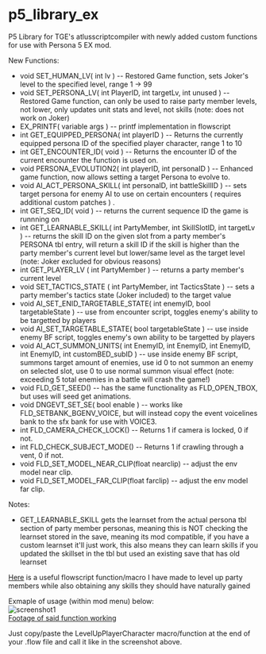 # p5_library_ex
 P5 Library for TGE's atlusscriptcompiler with newly added custom functions for use with Persona 5 EX mod.  
   
   New Functions:  
     
   - void SET_HUMAN_LV( int lv ) -- Restored Game function, sets Joker's level to the specified level, range 1 -> 99
   - void SET_PERSONA_LV( int PlayerID, int targetLv, int unused ) -- Restored Game function, can only be used to raise party member levels, not lower, only updates unit stats and level, not skills (note: does not work on Joker)
   - EX_PRINTF( variable args ) -- printf implementation in flowscript
   - int GET_EQUIPPED_PERSONA( int playerID ) -- Returns the currently equipped persona ID of the specified player character, range 1 to 10  
   - int GET_ENCOUNTER_ID( void ) -- Returns the encounter ID of the current encounter the function is used on.  
   - void PERSONA_EVOLUTION2( int playerID, int personaID ) -- Enhanced game function, now allows setting a target Persona to evolve to.  
   - void AI_ACT_PERSONA_SKILL( int personaID, int battleSkillID ) -- sets target persona for enemy AI to use on certain encounters ( requires additional custom patches ) .
   - int GET_SEQ_ID( void ) -- returns the current sequence ID the game is runnning on
   - int GET_LEARNABLE_SKILL( int PartyMember, int SkillSlotID, int targetLv ) -- returns the skill ID on the given slot from a party member's PERSONA tbl entry, will return a skill ID if the skill is higher than the party member's current level but lower/same level as the target level (note: Joker excluded for obvious reasons)
   - int GET_PLAYER_LV ( int PartyMember ) -- returns a party member's current level
   - void SET_TACTICS_STATE ( int PartyMember, int TacticsState ) -- sets a party member's tactics state (Joker included) to the target value
   - void AI_SET_ENID_TARGETABLE_STATE( int enemyID, bool targetableState ) -- use from encounter script, toggles enemy's ability to be targetted by players
   - void AI_SET_TARGETABLE_STATE( bool targetableState ) -- use inside enemy BF script, toggles enemy's own ability to be targetted by players
   - void AI_ACT_SUMMON_UNITS( int EnemyID, int EnemyID, int EnemyID, int EnemyID, int customBED_subID ) -- use inside enemy BF script, summons target amount of enemies, use id 0 to not summon an enemy on selected slot, use 0 to use normal summon visual effect (note: exceeding 5 total enemies in a battle will crash the game!)
   - void FLD_GET_SEED() -- has the same functionality as FLD_OPEN_TBOX, but uses will seed get animations.
   - void DNGEVT_SET_SE( bool enable ) -- works like FLD_SETBANK_BGENV_VOICE, but will instead copy the event voicelines bank to the sfx bank for use with VOICE3.   
   - int FLD_CAMERA_CHECK_LOCK() -- Returns 1 if camera is locked, 0 if not.
   - int FLD_CHECK_SUBJECT_MODE() -- Returns 1 if crawling through a vent, 0 if not. 
   - void FLD_SET_MODEL_NEAR_CLIP(float nearclip) -- adjust the env model near clip. 
   - void FLD_SET_MODEL_FAR_CLIP(float farclip) -- adjust the env model far clip. 


 Notes:
  - GET_LEARNABLE_SKILL gets the learnset from the actual persona tbl section of party member personas, meaning this is NOT checking the learnset stored in the save, meaning its mod compatible, if you have a custom learnset it'll just work, this also means they can learn skills if you updated the skillset in the tbl but used an existing save that has old learnset

 [Here](https://cdn.discordapp.com/attachments/681270126657798295/877766845300621322/LevelUpPlayerCharacter.c) is a useful flowscript function/macro I have made to level up party members while also obtaining any skills they should have naturally gained
 
 Exmaple of usage (within mod menu) below:  
 ![screenshot1](https://cdn.discordapp.com/attachments/681270126657798295/867081752996478976/unknown.png)  
 [Footage of said function working](https://twitter.com/DeathChaos25/status/1417484938534866953)  
 
 Just copy/paste the LevelUpPlayerCharacter macro/function at the end of your .flow file and call it like in the screenshot above.
